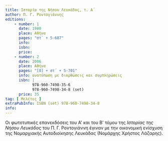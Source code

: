 ```yaml
---
title: Ιστορία της Νήσου Λευκάδος, τ. Α´
author: Π. Γ. Ροντογιάννης
editions:
    - number: 1
      date: 1980
      place: Αθήνα
      pages: "στ΄ + 5-687"
      info: 
      isbn: 
      price:
    - number: 2
      date: 2006
      place: Αθήνα
      pages: "[8] + στ΄ + 5-701"
      info: ανατύπωση με διορθώσεις και συμπληρώσεις
      isbn: |
            978-960-7498-35-6 
            978-960-7498-34-8 (set)
      price: 35
tag: [ Μελέτες ]
extraPubInfo: ISBN (set) 978-960-7498-34-8
info: 
---
```


Οι φωτοτυπικές επανεκδόσεις του Α' και του Β' τόμου της *Ιστορίας της Nήσου Λευκάδος* του Π. Γ. Ροντογιάννη έγιναν με την οικονομική ενίσχυση της Νομαρχιακής Αυτοδιοίκησης Λευκάδας \(Νομάρχης Χρήστος Λάζαρης\).
